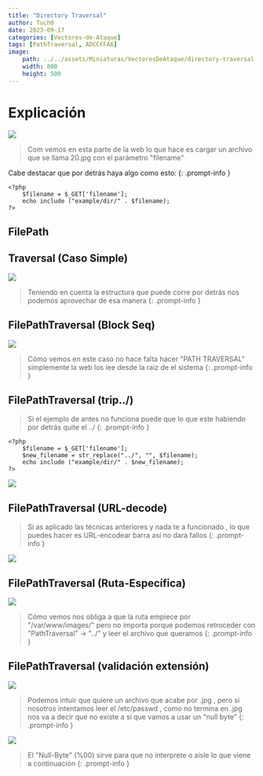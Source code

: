 ```yaml
---
title: "Directory Traversal"
author: Tuch0
date: 2023-09-17
categories: [Vectores-de-Ataque]
tags: [PathTraversal, ADCCFFA6]
image:
    path: ../../assets/Miniaturas/VectoresDeAtaque/directory-traversal.png
    width: 800
    height: 500
---
```


# Explicación

![](../../assets/VectoresDeAtaque/Directory-Traversal/1.jpg)

> Com vemos en esta parte de la web lo que hace es cargar un archivo que se llama 20.jpg con el parámetro "filename"

Cabe destacar que por detrás haya algo como esto:
{: .prompt-info }

```shell
<?php
    $filename = $_GET['filename'];
    echo include ("example/dir/" . $filename);
?>
```

## FilePath

## Traversal (Caso Simple)

![](../../assets/VectoresDeAtaque/Directory-Traversal/2.jpg)

> Teniendo en cuenta la estructura que puede corre por detrás nos podemos aprovechar de esa manera
{: .prompt-info }

## FilePathTraversal (Block Seq)

![](../../assets/VectoresDeAtaque/Directory-Traversal/3.jpg)

> Cómo vemos en este caso no hace falta hacer "PATH TRAVERSAL" simplemente la web los lee desde la raiz de el sistema
{: .prompt-info }

## FilePathTraversal (trip../)

> Si el ejemplo de antes no funciona puede que lo que este habiendo por detrás quite el ../
{: .prompt-info }

```shell
<?php
    $filename = $_GET['filename'];
    $new_filename = str_replace("../", "", $filename);
    echo include ("example/dir/" . $new_filename);
?>
```

![](../../assets/VectoresDeAtaque/Directory-Traversal/4.jpg)

## FilePathTraversal (URL-decode)

> Si as aplicado las técnicas anteriores y nada te a funcionado , lo que puedes hacer es URL-encodear barra así no dara fallos
{: .prompt-info }

![](../../assets/VectoresDeAtaque/Directory-Traversal/5.jpg)

## FilePathTraversal (Ruta-Específica)

![](../../assets/VectoresDeAtaque/Directory-Traversal/6.jpg)

> Cómo vemos nos obliga a que la ruta empiece por "/var/www/images/" pero no importa porque podemos retroceder con "PathTraversal" -> "../" y leer el archivo que queramos
{: .prompt-info }

## FilePathTraversal (validación extensión)

![](../../assets/VectoresDeAtaque/Directory-Traversal/7.jpg)

> Podemos intuir que quiere un archivo que acabe por .jpg , pero si nosotros intentamos leer el /etc/passwd , como no termina en .jpg nos va a decir que no existe a si que vamos a usar un "null byte"
{: .prompt-info }

![](../../assets/VectoresDeAtaque/Directory-Traversal/8.jpg)

> El "Null-Byte" (%00) sirve para que no interprete o aisle lo que viene a continuación
{: .prompt-info }

